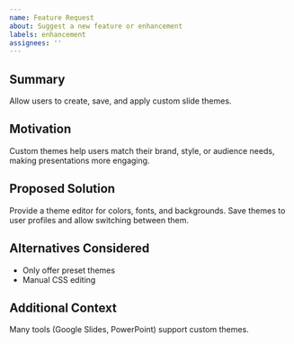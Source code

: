 ```yaml
---
name: Feature Request
about: Suggest a new feature or enhancement
labels: enhancement
assignees: ''
---
```


## Summary

Allow users to create, save, and apply custom slide themes.

## Motivation

Custom themes help users match their brand, style, or audience needs, making presentations more engaging.

## Proposed Solution

Provide a theme editor for colors, fonts, and backgrounds. Save themes to user profiles and allow switching between them.

## Alternatives Considered

- Only offer preset themes
- Manual CSS editing

## Additional Context

Many tools (Google Slides, PowerPoint) support custom themes.
